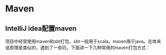 # Maven

## IntelliJ idea配置maven



项目中经常使用maven和sbt打包，sbt一般用于scala，maven用于java。总体来说原理是类似的，遇到了一些坑，下面讲一下几种常用的maven打包方式：




